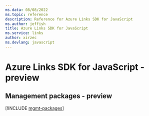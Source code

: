```yaml
---
ms.data: 08/08/2022
ms.topic: reference
description: Reference for Azure Links SDK for JavaScript
ms.author: jeffish
title: Azure Links SDK for JavaScript
ms.service: links
author: xirzec
ms.devlang: javascript
---
```

# Azure Links SDK for JavaScript - preview

## Management packages - preview
[!INCLUDE [mgmt-packages](links-mgmt-index.md)]